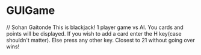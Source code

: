 # GUIGame
// Sohan Gaitonde
This is blackjack!
1 player game vs AI.
You cards and points will be displayed. If you wish to add a card enter the H key(case shouldn't matter). Else press any other key.
Closest to 21 without going over wins!
